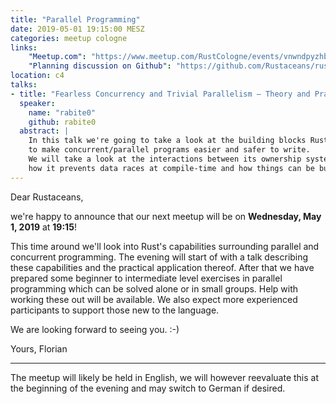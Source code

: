 ```yaml
---
title: "Parallel Programming"
date: 2019-05-01 19:15:00 MESZ
categories: meetup cologne
links:
    "Meetup.com": "https://www.meetup.com/RustCologne/events/vnwndpyzhbcb/"
    "Planning discussion on Github": "https://github.com/Rustaceans/rust-cologne/issues/79"
location: c4
talks:
- title: "Fearless Concurrency and Trivial Parallelism — Theory and Practice"
  speaker:
    name: "rabite0"
    github: rabite0
  abstract: |
    In this talk we're going to take a look at the building blocks Rust provides
    to make concurrent/parallel programs easier and safer to write.
    We will take a look at the interactions between its ownership system and the Send/Sync traits,
    how it prevents data races at compile-time and how things can be built on top of those primitives.
---
```

Dear Rustaceans,

we're happy to announce that our next meetup will be on **Wednesday, May 1, 2019** at **19:15**!

This time around we'll look into Rust's capabilities surrounding parallel and concurrent programming.
The evening will start of with a talk describing these capabilities and the practical application thereof.
After that we have prepared some beginner to intermediate level exercises in parallel programming which can be solved
alone or in small groups. Help with working these out will be available. We also expect more experienced participants
to support those new to the language.

We are looking forward to seeing you. :-)

Yours,
Florian

- - -

The meetup will likely be held in English, we will however reevaluate this at the beginning of the evening and may switch to German if desired.
